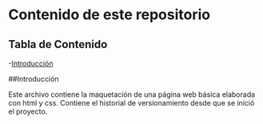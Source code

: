 # Contenido de este repositorio

## Tabla de Contenido

-[Introducción](#Introducción)


##Introducción


Este archivo contiene la maquetación de una página web básica elaborada con html y css. Contiene el historial de versionamiento desde que se inició el proyecto.